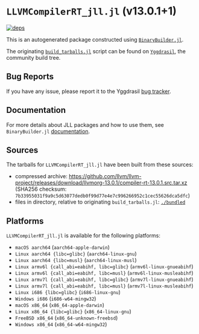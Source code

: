 # `LLVMCompilerRT_jll.jl` (v13.0.1+1)

[![deps](https://juliahub.com/docs/LLVMCompilerRT_jll/deps.svg)](https://juliahub.com/ui/Packages/LLVMCompilerRT_jll/lvQGF?page=2)

This is an autogenerated package constructed using [`BinaryBuilder.jl`](https://github.com/JuliaPackaging/BinaryBuilder.jl).

The originating [`build_tarballs.jl`](https://github.com/JuliaPackaging/Yggdrasil/blob/fe6d416c09f8ae2ece6fa5e5c1d0824b93189a3e/L/LLVMCompilerRT/build_tarballs.jl) script can be found on [`Yggdrasil`](https://github.com/JuliaPackaging/Yggdrasil/), the community build tree.

## Bug Reports

If you have any issue, please report it to the Yggdrasil [bug tracker](https://github.com/JuliaPackaging/Yggdrasil/issues).

## Documentation

For more details about JLL packages and how to use them, see `BinaryBuilder.jl` [documentation](https://docs.binarybuilder.org/stable/jll/).

## Sources

The tarballs for `LLVMCompilerRT_jll.jl` have been built from these sources:

* compressed archive: https://github.com/llvm/llvm-project/releases/download/llvmorg-13.0.1/compiler-rt-13.0.1.src.tar.xz (SHA256 checksum: `7b33955031f9a9c5d63077dedb0f99d77e4e7c996266952c1cec55626dca5dfc`)
* files in directory, relative to originating `build_tarballs.jl`: [`./bundled`](https://github.com/JuliaPackaging/Yggdrasil/tree/fe6d416c09f8ae2ece6fa5e5c1d0824b93189a3e/L/LLVMCompilerRT/bundled)

## Platforms

`LLVMCompilerRT_jll.jl` is available for the following platforms:

* `macOS aarch64` (`aarch64-apple-darwin`)
* `Linux aarch64 {libc=glibc}` (`aarch64-linux-gnu`)
* `Linux aarch64 {libc=musl}` (`aarch64-linux-musl`)
* `Linux armv6l {call_abi=eabihf, libc=glibc}` (`armv6l-linux-gnueabihf`)
* `Linux armv6l {call_abi=eabihf, libc=musl}` (`armv6l-linux-musleabihf`)
* `Linux armv7l {call_abi=eabihf, libc=glibc}` (`armv7l-linux-gnueabihf`)
* `Linux armv7l {call_abi=eabihf, libc=musl}` (`armv7l-linux-musleabihf`)
* `Linux i686 {libc=glibc}` (`i686-linux-gnu`)
* `Windows i686` (`i686-w64-mingw32`)
* `macOS x86_64` (`x86_64-apple-darwin`)
* `Linux x86_64 {libc=glibc}` (`x86_64-linux-gnu`)
* `FreeBSD x86_64` (`x86_64-unknown-freebsd`)
* `Windows x86_64` (`x86_64-w64-mingw32`)
